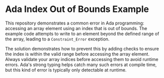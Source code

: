 # Ada Index Out of Bounds Example

This repository demonstrates a common error in Ada programming: accessing an array element using an index that is out of bounds.  The example code attempts to write to an element beyond the defined range of the array, leading to a `Constraint_Error` exception.

The solution demonstrates how to prevent this by adding checks to ensure the index is within the valid range before accessing the array element.  Always validate your array indices before accessing them to avoid runtime errors.  Ada's strong typing helps catch many such errors at compile time, but this kind of error is typically only detectable at runtime.